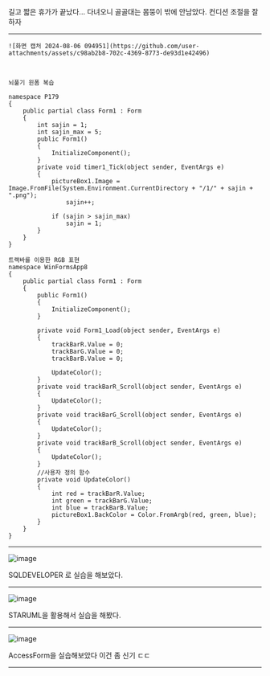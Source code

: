 길고 짧은 휴가가 끝났다...
다녀오니 골골대는 몸뚱이 밖에 안남았다. 컨디션 조절을 잘하자
***
```
![화면 캡처 2024-08-06 094951](https://github.com/user-attachments/assets/c98ab2b8-702c-4369-8773-de93d1e42496)



뇌풀기 윈폼 복습

namespace P179
{
    public partial class Form1 : Form
    {
        int sajin = 1;
        int sajin_max = 5;
        public Form1()
        {
            InitializeComponent();
        }
        private void timer1_Tick(object sender, EventArgs e)
        {
            pictureBox1.Image = Image.FromFile(System.Environment.CurrentDirectory + "/1/" + sajin + ".png");
                sajin++;

            if (sajin > sajin_max)
                sajin = 1;
        }
    }
}
```
```
트랙바를 이용한 RGB 표현
namespace WinFormsApp8
{
    public partial class Form1 : Form
    {
        public Form1()
        {
            InitializeComponent();
        }

        private void Form1_Load(object sender, EventArgs e)
        {
            trackBarR.Value = 0;
            trackBarG.Value = 0;
            trackBarB.Value = 0;

            UpdateColor();
        }
        private void trackBarR_Scroll(object sender, EventArgs e)
        {
            UpdateColor();
        }
        private void trackBarG_Scroll(object sender, EventArgs e)
        {
            UpdateColor();
        }
        private void trackBarB_Scroll(object sender, EventArgs e)
        {
            UpdateColor();
        }
        //사용자 정의 함수
        private void UpdateColor()
        {
            int red = trackBarR.Value;
            int green = trackBarG.Value;
            int blue = trackBarB.Value;
            pictureBox1.BackColor = Color.FromArgb(red, green, blue);
        }
    }
}
```
***
![image](https://github.com/user-attachments/assets/b4d80498-31c9-4d65-b06c-bc563e1a5806)



SQLDEVELOPER 로 실습을 해보았다.
***
![image](https://github.com/user-attachments/assets/efedafba-c4df-4fc0-8544-cfcdb63e50ef)



STARUML을 활용해서 실습을 해봤다.
***
![image](https://github.com/user-attachments/assets/6ec2ff83-bb68-41ef-b3cd-aa6ddf8192af)


AccessForm을 실습해보았다 이건 좀 신기 ㄷㄷ
***
